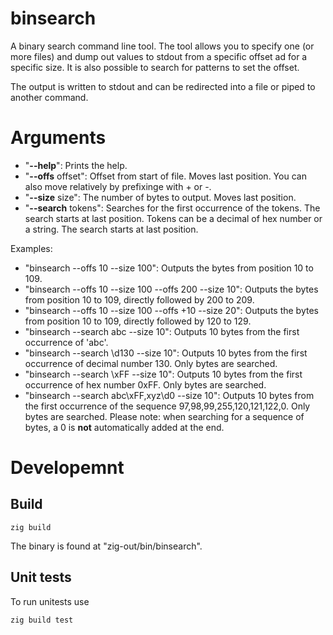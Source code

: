 # binsearch

A binary search command line tool.
The tool allows you to specify one (or more files) and dump out values to stdout from a specific offset ad for a specific size.
It is also possible to search for patterns to set the offset.

The output is written to stdout and can be redirected into a file or piped to another command.



# Arguments

- "**--help**": Prints the help.
- "**--offs** offset": Offset from start of file. Moves last position. You can also move relatively by prefixinge with + or -.
- "**--size** size": The number of bytes to output. Moves last position.
- "**--search** tokens": Searches for the first occurrence of the tokens. The search starts at last position. Tokens can be a decimal of hex number or a string. The search starts at last position.

Examples:
- "binsearch --offs 10 --size 100": Outputs the bytes from position 10 to 109.
- "binsearch --offs 10 --size 100 --offs 200 --size 10": Outputs the bytes from position 10 to 109, directly followed by 200 to 209.
- "binsearch --offs 10 --size 100 --offs +10 --size 20": Outputs the bytes from position 10 to 109, directly followed by 120 to 129.
- "binsearch --search abc --size 10": Outputs 10 bytes from the first occurrence of 'abc'.
- "binsearch --search \d130 --size 10": Outputs 10 bytes from the first occurrence of decimal number 130. Only bytes are searched.
- "binsearch --search \xFF --size 10": Outputs 10 bytes from the first occurrence of hex number 0xFF. Only bytes are searched.
- "binsearch --search abc\xFF,xyz\d0 --size 10": Outputs 10 bytes from the first occurrence of the sequence 97,98,99,255,120,121,122,0. Only bytes are searched.
Please note: when searching for a sequence of bytes, a 0 is **not** automatically added at the end.


# Developemnt

## Build

~~~
zig build
~~~

The binary is found at "zig-out/bin/binsearch".


## Unit tests

To run unitests use
~~~
zig build test
~~~



